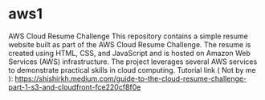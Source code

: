 # aws1
AWS Cloud Resume Challenge
This repository contains a simple resume website built as part of the AWS Cloud Resume Challenge.
The resume is created using HTML, CSS, and JavaScript and is hosted on Amazon Web Services (AWS) infrastructure.
The project leverages several AWS services to demonstrate practical skills in cloud computing.
Tutorial link ( Not by me ):
https://shishirkh.medium.com/guide-to-the-cloud-resume-challenge-part-1-s3-and-cloudfront-fce220cf8f0e
